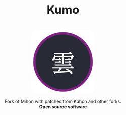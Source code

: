 <h1 align="center" style="margin-top: 40px; font-size: 2.6em;">Kumo</h1>

<p align="center">
  <img src=".github/assets/logo.png" alt="Logo" width="200" style="margin-top: 20px; border-radius: 20px;" />
</p>

<p align="center">
  Fork of Mihon with patches from Kahon and other forks.<br>
  <strong>Open source software</strong>
</p>
